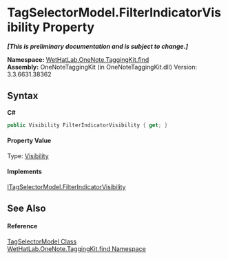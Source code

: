 # TagSelectorModel.FilterIndicatorVisibility Property 
 _**\[This is preliminary documentation and is subject to change.\]**_

**Namespace:**&nbsp;<a href="0e3a8efd-07d2-1709-b1cd-709153222081">WetHatLab.OneNote.TaggingKit.find</a><br />**Assembly:**&nbsp;OneNoteTaggingKit (in OneNoteTaggingKit.dll) Version: 3.3.6631.38362

## Syntax

**C#**<br />
``` C#
public Visibility FilterIndicatorVisibility { get; }
```


#### Property Value
Type: <a href="http://msdn2.microsoft.com/en-us/library/ms590101" target="_blank">Visibility</a>

#### Implements
<a href="1df53408-6445-4ae2-f474-7636a6108203">ITagSelectorModel.FilterIndicatorVisibility</a><br />

## See Also


#### Reference
<a href="093ecf68-9afb-f529-98a7-c27089162014">TagSelectorModel Class</a><br /><a href="0e3a8efd-07d2-1709-b1cd-709153222081">WetHatLab.OneNote.TaggingKit.find Namespace</a><br />